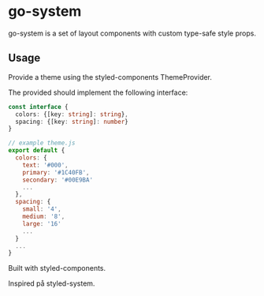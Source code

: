 # go-system

go-system is a set of layout components with custom type-safe style props.

## Usage

Provide a theme using the styled-components ThemeProvider.

The provided should implement the following interface:

```ts
const interface {
  colors: {[key: string]: string},
  spacing: {[key: string]: number}
}
```

```js
// example theme.js
export default {
  colors: {
    text: '#000',
    primary: '#1C40FB',
    secondary: '#00E9BA'
    ...
  },
  spacing: {
    small: '4',
    medium: '8',
    large: '16'
    ...
  }
  ...
}
```


Built with styled-components.

Inspired på styled-system.